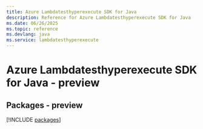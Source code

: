 ```yaml
---
title: Azure Lambdatesthyperexecute SDK for Java
description: Reference for Azure Lambdatesthyperexecute SDK for Java
ms.date: 06/26/2025
ms.topic: reference
ms.devlang: java
ms.service: lambdatesthyperexecute
---
```

# Azure Lambdatesthyperexecute SDK for Java - preview
## Packages - preview
[!INCLUDE [packages](lambdatesthyperexecute-index.md)]